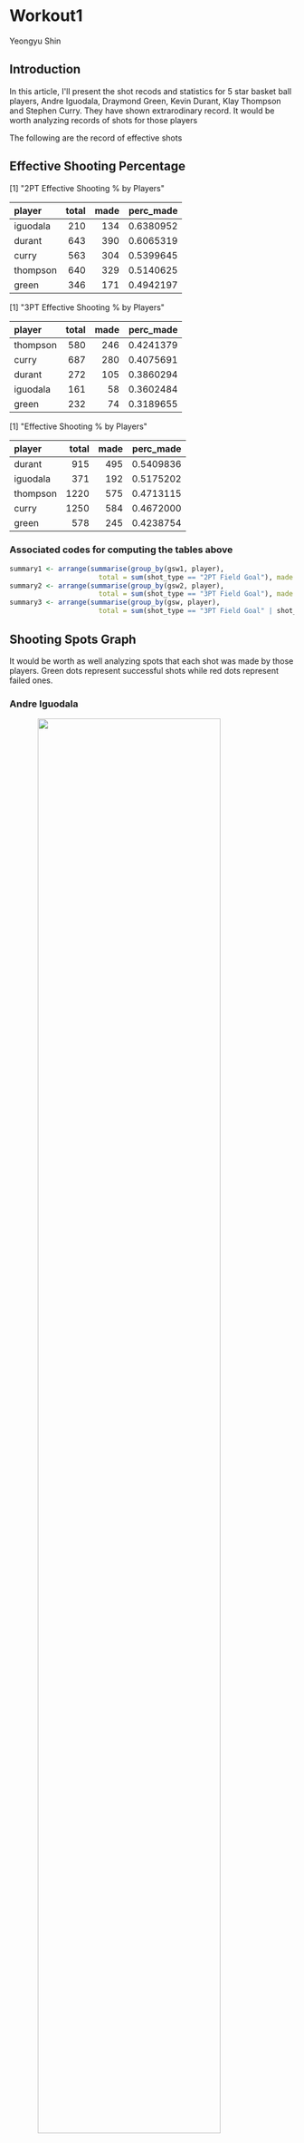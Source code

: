Workout1
================
Yeongyu Shin

**Introduction**
----------------

In this article, I'll present the shot recods and statistics for 5 star basket ball players, Andre Iguodala, Draymond Green, Kevin Durant, Klay Thompson and Stephen Curry. They have shown extrarodinary record. It would be worth analyzing records of shots for those players

The following are the record of effective shots

**Effective Shooting Percentage**
---------------------------------

\[1\] "2PT Effective Shooting % by Players"

| player   |  total|  made|  perc\_made|
|:---------|------:|-----:|-----------:|
| iguodala |    210|   134|   0.6380952|
| durant   |    643|   390|   0.6065319|
| curry    |    563|   304|   0.5399645|
| thompson |    640|   329|   0.5140625|
| green    |    346|   171|   0.4942197|

\[1\] "3PT Effective Shooting % by Players"

| player   |  total|  made|  perc\_made|
|:---------|------:|-----:|-----------:|
| thompson |    580|   246|   0.4241379|
| curry    |    687|   280|   0.4075691|
| durant   |    272|   105|   0.3860294|
| iguodala |    161|    58|   0.3602484|
| green    |    232|    74|   0.3189655|

\[1\] "Effective Shooting % by Players"

| player   |  total|  made|  perc\_made|
|:---------|------:|-----:|-----------:|
| durant   |    915|   495|   0.5409836|
| iguodala |    371|   192|   0.5175202|
| thompson |   1220|   575|   0.4713115|
| curry    |   1250|   584|   0.4672000|
| green    |    578|   245|   0.4238754|

### **Associated codes for computing the tables above**

``` r
summary1 <- arrange(summarise(group_by(gsw1, player), 
                      total = sum(shot_type == "2PT Field Goal"), made = sum(shot_made_flag == "y"), perc_made = made/total), desc(perc_made))
summary2 <- arrange(summarise(group_by(gsw2, player), 
                      total = sum(shot_type == "3PT Field Goal"), made = sum(shot_made_flag == "y"), perc_made = made/total), desc(perc_made))
summary3 <- arrange(summarise(group_by(gsw, player), 
                      total = sum(shot_type == "3PT Field Goal" | shot_type == "2PT Field Goal"), made = sum(shot_made_flag == "y"), perc_made = made/total), desc(perc_made))
```

**Shooting Spots Graph**
------------------------

It would be worth as well analyzing spots that each shot was made by those players. Green dots represent successful shots while red dots represent failed ones.

### Andre Iguodala

<img src="C:/Users/terta1037/Documents/hw-stat133/workout01/images/andre.jfif" width="80%" style="display: block; margin: auto;" />

### Draymond Green

<img src="C:/Users/terta1037/Documents/hw-stat133/workout01/images/draymond.jfif" width="80%" style="display: block; margin: auto;" />

### Kevin Durant

<img src="C:/Users/terta1037/Documents/hw-stat133/workout01/images/kevin.jfif" width="80%" style="display: block; margin: auto;" />

### Klay Thompson

<img src="C:/Users/terta1037/Documents/hw-stat133/workout01/images/klay.jfif" width="80%" style="display: block; margin: auto;" />

### Stephen Curry

<img src="C:/Users/terta1037/Documents/hw-stat133/workout01/images/stephen.jfif" width="80%" style="display: block; margin: auto;" />

### Shooting spots for each player

<img src="C:/Users/terta1037/Documents/hw-stat133/workout01/images/gsw-shot-charts.png" width="80%" style="display: block; margin: auto;" />

**Summary**
-----------

It has been found that the players obviously more successfull in 2 points shots. There was no absolute dominance over all kinds of shots. Iguodala has the higest effect shooting rate in terms of 2PT shots while Thompson has the highest in terms of 3 PT and Durant in terms of the total. Green ranked the lowest for the all shots.

